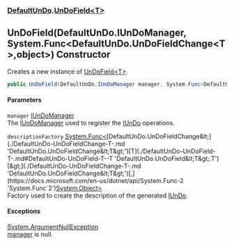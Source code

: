 ### [DefaultUnDo](./DefaultUnDo.md 'DefaultUnDo').[UnDoField&lt;T&gt;](./DefaultUnDo-UnDoField-T-.md 'DefaultUnDo.UnDoField&lt;T&gt;')
## UnDoField(DefaultUnDo.IUnDoManager, System.Func&lt;DefaultUnDo.UnDoFieldChange&lt;T&gt;,object&gt;) Constructor
Creates a new instance of [UnDoField&lt;T&gt;](./DefaultUnDo-UnDoField-T-.md 'DefaultUnDo.UnDoField&lt;T&gt;').  
```csharp
public UnDoField(DefaultUnDo.IUnDoManager manager, System.Func<DefaultUnDo.UnDoFieldChange<T>,object> descriptionFactory=null);
```
#### Parameters
<a name='DefaultUnDo-UnDoField-T--UnDoField(DefaultUnDo-IUnDoManager_System-Func-DefaultUnDo-UnDoFieldChange-T-_object-)-manager'></a>
`manager` [IUnDoManager](./DefaultUnDo-IUnDoManager.md 'DefaultUnDo.IUnDoManager')  
The [IUnDoManager](./DefaultUnDo-IUnDoManager.md 'DefaultUnDo.IUnDoManager') used to register the [IUnDo](./DefaultUnDo-IUnDo.md 'DefaultUnDo.IUnDo') operations.  
  
<a name='DefaultUnDo-UnDoField-T--UnDoField(DefaultUnDo-IUnDoManager_System-Func-DefaultUnDo-UnDoFieldChange-T-_object-)-descriptionFactory'></a>
`descriptionFactory` [System.Func&lt;](https://docs.microsoft.com/en-us/dotnet/api/System.Func-2 'System.Func`2')[DefaultUnDo.UnDoFieldChange&lt;](./DefaultUnDo-UnDoFieldChange-T-.md 'DefaultUnDo.UnDoFieldChange&lt;T&gt;')[T](./DefaultUnDo-UnDoField-T-.md#DefaultUnDo-UnDoField-T--T 'DefaultUnDo.UnDoField&lt;T&gt;.T')[&gt;](./DefaultUnDo-UnDoFieldChange-T-.md 'DefaultUnDo.UnDoFieldChange&lt;T&gt;')[,](https://docs.microsoft.com/en-us/dotnet/api/System.Func-2 'System.Func`2')[System.Object](https://docs.microsoft.com/en-us/dotnet/api/System.Object 'System.Object')[&gt;](https://docs.microsoft.com/en-us/dotnet/api/System.Func-2 'System.Func`2')  
Factory used to create the description of the generated [IUnDo](./DefaultUnDo-IUnDo.md 'DefaultUnDo.IUnDo').  
  
#### Exceptions
[System.ArgumentNullException](https://docs.microsoft.com/en-us/dotnet/api/System.ArgumentNullException 'System.ArgumentNullException')  
[manager](#DefaultUnDo-UnDoField-T--UnDoField(DefaultUnDo-IUnDoManager_System-Func-DefaultUnDo-UnDoFieldChange-T-_object-)-manager 'DefaultUnDo.UnDoField&lt;T&gt;.UnDoField(DefaultUnDo.IUnDoManager, System.Func&lt;DefaultUnDo.UnDoFieldChange&lt;T&gt;,object&gt;).manager') is null.  
